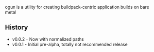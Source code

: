 ogun is a utility for creating buildpack-centric application builds on bare metal

## History ##

* v0.0.2 - Now with normalized paths
* v0.0.1 - Initial pre-alpha, totally not recommended release
